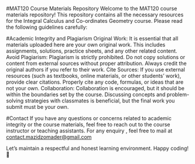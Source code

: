 #MAT120 Course Materials Repository
Welcome to the MAT120 course materials repository! This repository contains all the necessary resources for the Integral Calculus and Co-ordinates Geometry course. Please read the following guidelines carefully:

#Academic Integrity and Plagiarism
Original Work: It is essential that all materials uploaded here are your own original work. This includes assignments, solutions, practice sheets, and any other related content.
Avoid Plagiarism: Plagiarism is strictly prohibited. Do not copy solutions or content from external sources without proper attribution. Always credit the original authors if you refer to their work.
Cite Sources: If you use external resources (such as textbooks, online materials, or other students’ work), provide clear citations. Properly cite any code, formulas, or ideas that are not your own.
Collaboration: Collaboration is encouraged, but it should be within the boundaries set by the course. Discussing concepts and problem-solving strategies with classmates is beneficial, but the final work you submit must be your own.

#Contact
If you have any questions or concerns related to academic integrity or the course materials, feel free to reach out to the course instructor or teaching assistants.
For any enquiry , feel free to mail at contact.mazidzomader@gmail.com

Let’s maintain a respectful and honest learning environment. Happy coding! 🚀
